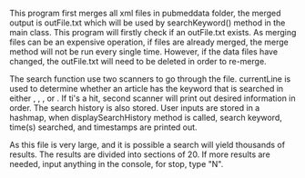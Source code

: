 This program first merges all xml files in pubmeddata folder, the merged output is outFile.txt which will be used
by searchKeyword() method in the main class. This program will firstly check if an outFile.txt exists. As merging
files can be an expensive operation, if files are already merged, the merge method will not be run every single
time. However, if the data files have changed, the outFile.txt will need to be deleted in order to re-merge.

The search function use two scanners to go through the file. currentLine is used to determine whether an article
has the keyword that is searched in either <ArticleTitle>, </DescriptorName>, </QualifierName>, or </Keyword>. If
ti's a hit, second scanner will print out desired information in order. The search history is also stored. User
inputs are stored in a hashmap, when displaySearchHistory method is called, search keyword, time(s) searched, and
timestamps are printed out. 

As this file is very large, and it is possible a search will yield thousands of results. The results are divided
into sections of 20. If more results are needed, input anything in the console, for stop, type "N".